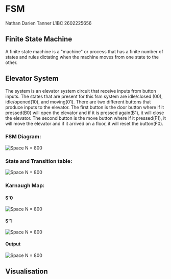 # FSM
Nathan Darien Tanner
L1BC
2602225656

## Finite State Machine
A finite state machine is a "machine" or process that has a finite number of states and rules dictating when the machine moves from one state to the other.

## Elevator System
The system is an elevator system circuit that receive inputs from button inputs. The states that are present for this fsm system are idle/closed (00), idle/opened(10), and moving(01). There are two different buttons that produce inputs to the elevator. The first button is the door button where if it pressed(B0) will open the elevator and if it is pressed again(B1), it will close the elevator. The second button is the move button where if it pressed(F1), it will move the elevator and if it arrived on a floor, it will reset the button(F0).


### FSM Diagram:
![Space N = 800](FSMdiagram.png)

### State and Transition table:
![Space N = 800](statetransition.png)

### Karnaugh Map:

#### S'0
![Space N = 800](KMAP1&3.png)

#### S'1
![Space N = 800](KMAP2.png)

#### Output
![Space N = 800](KMAP1&3.png)


## Visualisation
